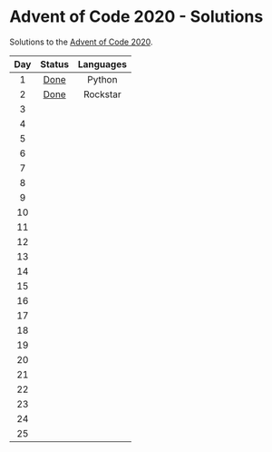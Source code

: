 # Advent of Code 2020 - Solutions

Solutions to the [Advent of Code 2020](https://adventofcode.com/ "AoC").

<center>

| Day | Status |   Languages  |
|:---:|:------:|:------------:|
|  1  |  [Done](https://github.com/Isterdam/aoc2022/tree/main/1)  |    Python   |
|  2  |  [Done](https://github.com/Isterdam/aoc2022/tree/main/2)  |    Rockstar   |
|  3  |    |       |
|  4  |    |       |
|  5  |    |       |
|  6  |    |       |
|  7  |    |       |
|  8  |    |       |
|  9  |    |       |
|  10  |    |       |
|  11 |        |              |
|  12 |        |              |
|  13 |        |              |
|  14 |        |              |
|  15 |        |              |
|  16 |        |              |
|  17 |        |              |
|  18 |        |              |
|  19 |        |              |
|  20 |        |              |
|  21 |        |              |
|  22 |        |              |
|  23 |        |              |
|  24 |        |              |
|  25 |        |              |

</center>

